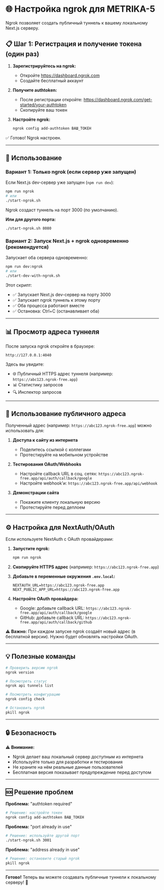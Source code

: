 # 🌐 Настройка ngrok для METRIKA-5

Ngrok позволяет создать публичный туннель к вашему локальному Next.js серверу.

## 📋 Шаг 1: Регистрация и получение токена (один раз)

1. **Зарегистрируйтесь на ngrok:**
   - Откройте https://dashboard.ngrok.com
   - Создайте бесплатный аккаунт

2. **Получите authtoken:**
   - После регистрации откройте: https://dashboard.ngrok.com/get-started/your-authtoken
   - Скопируйте ваш токен

3. **Настройте ngrok:**
   ```bash
   ngrok config add-authtoken ВАШ_ТОКЕН
   ```

✅ Готово! Ngrok настроен.

---

## 🚀 Использование

### Вариант 1: Только ngrok (если сервер уже запущен)

Если Next.js dev-сервер уже запущен (`npm run dev`):

```bash
npm run ngrok
# или
./start-ngrok.sh
```

Ngrok создаст туннель на порт 3000 (по умолчанию).

**Или для другого порта:**
```bash
./start-ngrok.sh 8080
```

### Вариант 2: Запуск Next.js + ngrok одновременно (рекомендуется)

Запускает оба сервера одновременно:

```bash
npm run dev:ngrok
# или
./start-dev-with-ngrok.sh
```

Этот скрипт:
- ✅ Запускает Next.js dev-сервер на порту 3000
- ✅ Запускает ngrok туннель к этому порту
- ✅ Оба процесса работают вместе
- ✅ Остановка: Ctrl+C (останавливает оба)

---

## 📊 Просмотр адреса туннеля

После запуска ngrok откройте в браузере:

```
http://127.0.0.1:4040
```

Здесь вы увидите:
- 🌐 Публичный HTTPS адрес туннеля (например: `https://abc123.ngrok-free.app`)
- 📊 Статистику запросов
- 🔍 Инспектор запросов

---

## 🔗 Использование публичного адреса

Полученный адрес (например: `https://abc123.ngrok-free.app`) можно использовать для:

1. **Доступа к сайту из интернета**
   - Поделитесь ссылкой с коллегами
   - Протестируйте на мобильном устройстве

2. **Тестирования OAuth/Webhooks**
   - Настройте callback URL в соц. сетях: `https://abc123.ngrok-free.app/api/auth/callback/google`
   - Настройте webhook'и: `https://abc123.ngrok-free.app/api/webhook`

3. **Демонстрации сайта**
   - Покажите клиенту локальную версию
   - Протестируйте перед деплоем

---

## ⚙️ Настройка для NextAuth/OAuth

Если используете NextAuth с OAuth провайдерами:

1. **Запустите ngrok:**
   ```bash
   npm run ngrok
   ```

2. **Скопируйте HTTPS адрес** (например: `https://abc123.ngrok-free.app`)

3. **Добавьте в переменные окружения `.env.local`:**
   ```env
   NEXTAUTH_URL=https://abc123.ngrok-free.app
   NEXT_PUBLIC_APP_URL=https://abc123.ngrok-free.app
   ```

4. **Настройте OAuth провайдера:**
   - Google: добавьте callback URL: `https://abc123.ngrok-free.app/api/auth/callback/google`
   - GitHub: добавьте callback URL: `https://abc123.ngrok-free.app/api/auth/callback/github`

⚠️ **Важно:** При каждом запуске ngrok создаёт новый адрес (в бесплатной версии). Нужно будет обновлять настройки OAuth.

---

## 💡 Полезные команды

```bash
# Проверить версию ngrok
ngrok version

# Посмотреть статус
ngrok api tunnels list

# Посмотреть конфигурацию
ngrok config check

# Остановить ngrok
pkill ngrok
```

---

## 🔒 Безопасность

⚠️ **Внимание:**
- Ngrok делает ваш локальный сервер доступным из интернета
- Используйте только для разработки и тестирования
- Не храните на нём реальные данные пользователей
- Бесплатная версия показывает предупреждение перед доступом

---

## 🆘 Решение проблем

**Проблема:** "authtoken required"
```bash
# Решение: настройте токен
ngrok config add-authtoken ВАШ_ТОКЕН
```

**Проблема:** "port already in use"
```bash
# Решение: используйте другой порт
./start-ngrok.sh 3001
```

**Проблема:** "address already in use"
```bash
# Решение: остановите старый ngrok
pkill ngrok
```

---

**Готово!** Теперь вы можете создавать публичные туннели к локальному серверу! 🎉

